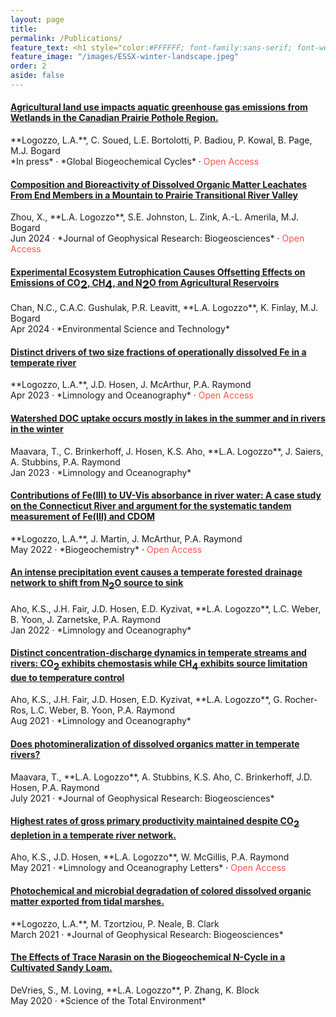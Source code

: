 ```yaml
---
layout: page
title: 
permalink: /Publications/
feature_text: <h1 style="color:#FFFFFF; font-family:sans-serif; font-weight:normal"> Publications </h1>
feature_image: "/images/ESSX-winter-landscape.jpeg"
order: 2
aside: false
---
```

<h4> <a href="https://doi.org/10.1029/2024GB008209" target="_blank"> Agricultural land use impacts aquatic greenhouse gas emissions from Wetlands in the Canadian Prairie Pothole Region.</a> </h4>
**Logozzo, L.A.**, C. Soued, L.E. Bortolotti, P. Badiou, P. Kowal, B. Page, M.J. Bogard <br>
*In press* &middot; *Global Biogeochemical Cycles* &middot; <font style ="color:#F9564F"> Open Access </font>

<h4> <a href="https://doi.org/10.1029/2023JG007831" target="_blank"> Composition and Bioreactivity of Dissolved Organic Matter Leachates From End Members in a Mountain to Prairie Transitional River Valley </a> </h4>
Zhou, X., **L.A. Logozzo**, S.E. Johnston, L. Zink, A.-L. Amerila, M.J. Bogard <br>
Jun 2024 &middot; *Journal of Geophysical Research: Biogeosciences* &middot; <font style ="color:#F9564F"> Open Access </font>

<h4> <a href="https://doi.org/10.1021/acs.est.3c07520" target="_blank"> Experimental Ecosystem Eutrophication Causes Offsetting Effects on Emissions of CO<sub><font size = 4>2</font></sub>, CH<sub><font size = 4>4</font></sub>, and N<sub><font size = 4>2</font></sub>O from Agricultural Reservoirs </a> </h4>
Chan, N.C., C.A.C. Gushulak, P.R. Leavitt, **L.A. Logozzo**, K. Finlay, M.J. Bogard <br>
Apr 2024 &middot; *Environmental Science and Technology*

<h4> <a href="https://doi.org/10.1002/lno.12338" target="_blank"> Distinct drivers of two size fractions of operationally dissolved Fe in a temperate river </a> </h4>
**Logozzo, L.A.**, J.D. Hosen, J. McArthur, P.A. Raymond <br>
Apr 2023 &middot; *Limnology and Oceanography* &middot; <font style ="color:#F9564F"> Open Access </font>

<h4> <a href="https://onlinelibrary.wiley.com/share/author/CRSQVWIFP5K6RPGSKHSW?target=10.1002/lno.12306" target="_blank"> Watershed DOC uptake occurs mostly in lakes in the summer and in rivers in the winter </a> </h4>
Maavara, T., C. Brinkerhoff, J. Hosen, K.S. Aho, **L.A. Logozzo**, J. Saiers, A. Stubbins, P.A. Raymond <br>
Jan 2023 &middot; *Limnology and Oceanography*

<h4> <a href="https://doi.org/10.1007/s10533-022-00937-5" target="_blank_"> Contributions of Fe(III) to UV-Vis absorbance in river water: A case study on the Connecticut River and argument for the systematic tandem measurement of Fe(III) and CDOM </a> </h4>
**Logozzo, L.A.**, J. Martin, J. McArthur, P.A. Raymond <br>
May 2022 &middot; *Biogeochemistry* &middot; <font style ="color:#F9564F"> Open Access </font>

<h4> <a href="https://doi.org/10.1002/lno.12006" target="_blank_"> An intense precipitation event causes a temperate forested drainage network to shift from N<font size=4><sub>2</sub></font>O source to sink </a> </h4>
Aho, K.S., J.H. Fair, J.D. Hosen, E.D. Kyzivat, **L.A. Logozzo**, L.C. Weber, B. Yoon,  J. Zarnetske, P.A. Raymond <br>
Jan 2022 &middot; *Limnology and Oceanography*

<h4> <a href="https://doi.org/10.1002/lno.11906" target="_blank_"> Distinct concentration-discharge dynamics in temperate streams and rivers: CO<font size=4><sub>2</sub></font> exhibits chemostasis while CH<font size=4><sub>4</sub></font> exhibits source limitation due to temperature control </a> </h4>
Aho, K.S., J.H. Fair, J.D. Hosen, E.D. Kyzivat, **L.A. Logozzo**, G. Rocher-Ros, L.C. Weber, B. Yoon, P.A. Raymond <br>
Aug 2021 &middot; *Limnology and Oceanography*

<h4> <a href="https://doi.org/10.1029/2021JG006402" target="_blank"> Does photomineralization of dissolved organics matter in temperate rivers? </a> </h4>
Maavara, T., **L.A. Logozzo**, A. Stubbins, K.S. Aho, C. Brinkerhoff, J.D. Hosen, P.A. Raymond <br>
July 2021 &middot; *Journal of Geophysical Research: Biogeosciences*


<h4> <a href="https://doi.org/10.1002/lol2.10195" target="_blank"> Highest rates of gross primary productivity maintained despite CO<font size=4><sub>2</sub></font> depletion in a temperate river network. </a></h4>
Aho, K.S., J.D. Hosen, **L.A. Logozzo**, W. McGillis, P.A. Raymond <br>
May 2021 &middot; *Limnology and Oceanography Letters* &middot; <font style ="color:#F9564F"> Open Access </font>


<h4> <a href="https://doi.org/10.1029/2020JG005744" target="_blank"> Photochemical and microbial degradation of colored dissolved organic matter exported from tidal marshes. </a></h4>
**Logozzo, L.A.**, M. Tzortziou, P. Neale, B. Clark <br>
March 2021 &middot; *Journal of Geophysical Research: Biogeosciences*


<h4><a href="https://www.sciencedirect.com/science/article/pii/S0048969720305416?via%3Dihub" target="_blank">The Effects of Trace Narasin on the Biogeochemical N-Cycle in a Cultivated Sandy Loam.</a></h4>
DeVries, S., M. Loving,  **L.A. Logozzo**, P. Zhang, K. Block <br>
May 2020 &middot; *Science of the Total Environment*

